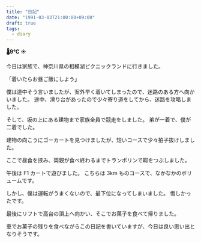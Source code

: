 ```yaml
---
title: "日記"
date: "1991-03-03T21:00:00+09:00"
draft: true
tags:
  - diary
---
```


__🌡9℃ ☀__

今日は家族で、神奈川県の相模湖ピクニックランドに行きました。

「着いたらお昼ご飯にしよう」

僕は道中そう言いましたが、案外早く着いてしまったので、迷路のある方へ向かいました。
途中、滑り台があったので少々寄り道をしてから、迷路を攻略しました。

そして、坂の上にある建物まで家族全員で競走をしました。
弟が一着で、僕が二着でした。

建物の向こうにゴーカートを見つけましたが、短いコースで少々拍子抜けしました。

ここで昼食を挟み、両親が食べ終わるまでトランポリンで暇をつぶしました。

午後は F1 カートで遊びました。
こちらは 3km ものコースで、なかなかのボリュームです。

しかし、僕は運転がうまくないので、最下位になってしまいました。
悔しかったです。

最後にリフトで高台の頂上へ向かい、そこでお菓子を食べて帰りました。

車でお菓子の残りを食べながらこの日記を書いていますが、今日は良い思い出となりそうです。
